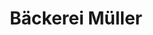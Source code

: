 ---
title: "Bäckerei Müller"
url: /mohlsdorf-teichwolframsdorf/baeckerei-mueller/
shop: Bäckerei
---